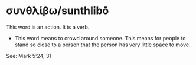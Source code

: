# συνθλίβω/sunthlibō
This word is an action. It is a verb.

* This word means to crowd around someone. This means for people to stand so close to a person that the person has very little space to move.

See: Mark 5:24, 31 
